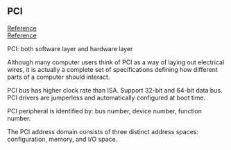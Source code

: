 ## PCI ## 

[Reference](https://www.oreilly.com/library/view/linux-device-drivers/0596005903/ch12.html)   
[Reference](https://docs.oracle.com/cd/E19120-01/open.solaris/819-3196/hwovr-25/index.html)

PCI: both software layer and hardware layer    

Although many computer users think of PCI as a way of laying out electrical wires, it is actually a complete set of specifications defining how different parts of a computer should interact.

PCI bus has higher clock rate than ISA. Support 32-bit and 64-bit data bus. PCI drivers are jumperless and automatically configured at boot time.    

PCI peripheral is identified by: bus number, device number, function number.     

The PCI address domain consists of three distinct address spaces: configuration, memory, and I/O space.

